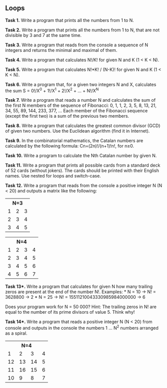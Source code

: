 ## Loops

**Task 1.** Write a program that prints all the numbers from 1 to N.

**Task 2.** Write a program that prints all the numbers from 1 to N, that are not divisible by 3 and 7 at the same time.

**Task 3.** Write a program that reads from the console a sequence of N integers and returns the minimal and maximal of them.

**Task 4.** Write a program that calculates N!/K! for given N and K (1 < K < N).

**Task 5.** Write a program that calculates N!*K! / (N-K)! for given N and K (1 < K < N).

**Task 6.** Write a program that, for a given two integers N and X, calculates the sum S = 0!/X<sup>0</sup> + 1!/X<sup>1</sup> + 2!/X<sup>2</sup> + ... + N!/X<sup>N</sup>

**Task 7.** Write a program that reads a number N and calculates the sum of the first N members of the sequence of Fibonacci: 0, 1, 1, 2, 3, 5, 8, 13, 21, 34, 55, 89, 144, 233, 377, ... Each member of the Fibonacci sequence (except the first two) is a sum of the previous two members.

**Task 8.** Write a program that calculates the greatest common divisor (GCD) of given two numbers. Use the Euclidean algorithm (find it in Internet).

**Task 9.** In the combinatorial mathematics, the Catalan numbers are calculated by the following formula: Cn=(2n)!/(n+1)!n!, for n≥0.

**Task 10.** Write a program to calculate the Nth Catalan number by given N.

**Task 11.** Write a program that prints all possible cards from a standard deck of 52 cards (without jokers). The cards should be printed with their English names. Use nested for loops and switch-case.

**Task 12.** Write a program that reads from the console a positive integer N (N < 20) and outputs a matrix like the following:
<table>
    <tr>
        <th colspan="3">N=3</th>
    </tr>
    <tr>
        <td>1</td>
        <td>2</td>
        <td>3</td>
    </tr>
    <tr>
        <td>2</td>
        <td>3</td>
        <td>4</td>
    </tr>
    <tr>
        <td>3</td>
        <td>4</td>
        <td>5</td>
    </tr>
</table>
<table>
    <tr>
        <th colspan="4">N=4</th>
    </tr>
    <tr>
        <td>1</td>
        <td>2</td>
        <td>3</td>
        <td>4</td>
    </tr>
    <tr>
        <td>2</td>
        <td>3</td>
        <td>4</td>
        <td>5</td>
    </tr>
    <tr>
        <td>3</td>
        <td>4</td>
        <td>5</td>
        <td>6</td>
    </tr>
    <tr>
        <td>4</td>
        <td>5</td>
        <td>6</td>
        <td>7</td>
    </tr>
</table>

**Task 13\*.** Write a program that calculates for given N how many trailing zeros are present at the end of the number N!. Examples:
    * N = 10 → N! = 3628800 → 2
    * N = 25 → N! = 15511210043330985984000000 → 6

Does your program work for N = 50 000? Hint: The trailing zeros in N! are equal to the number of its prime divisors of value 5. Think why!
    
**Task 14\*.** Write a program that reads a positive integer N (N < 20) from console and outputs in the console the numbers 1 ... N<sup>2</sup> numbers arranged as a spiral.
<table>
    <tr>
        <th colspan="4">N=4</th>
    </tr>
    <tr>
        <td>1</td>
        <td>2</td>
        <td>3</td>
        <td>4</td>
    </tr>
    <tr>
        <td>12</td>
        <td>13</td>
        <td>14</td>
        <td>5</td>
    </tr>
    <tr>
        <td>11</td>
        <td>16</td>
        <td>15</td>
        <td>6</td>
    </tr>
    <tr>
        <td>10</td>
        <td>9</td>
        <td>8</td>
        <td>7</td>
    </tr>
</table>
